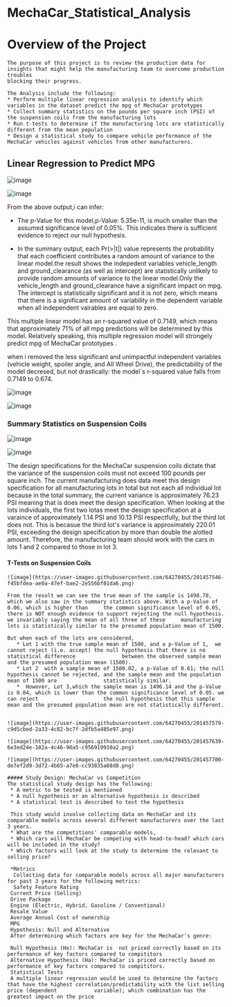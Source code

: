  # MechaCar_Statistical_Analysis
 # Overview of the Project 
    The purpose of this project is to review the production data for insights that might help the manufacturing team to overcome production troubles 
    blocking their progress.
   
    The Analysis include the following:
    * Perform multiple linear regression analysis to identify which variables in the dataset predict the mpg of MechaCar prototypes
    * Collect summary statistics on the pounds per square inch (PSI) of the suspension coils from the manufacturing lots
    * Run t-tests to determine if the manufacturing lots are statistically different from the mean population
    * Design a statistical study to compare vehicle performance of the MechaCar vehicles against vehicles from other manufacturers.  

## Linear Regression to Predict MPG
  ![image](https://user-images.githubusercontent.com/64270455/201454707-f9405cc9-108c-480b-bcde-2ae6fa8843a2.png)
 
  ![image](https://user-images.githubusercontent.com/64270455/201454675-df1af9ef-e8ec-41a1-b6ab-32ff77588e7b.png)

From the above output,i can infer:

* The p-Value for this model,p-Value: 5.35e-11, is much smaller than the assumed significance level of 0.05%. This indicates there is sufficient evidence to reject our null hypothesis.

* In the summary output, each Pr(>|t|) value represents the probability that each coefficient contributes a random amount of variance to the linear model.the result shows the indepedent variables vehicle_length and ground_clearance (as well as intercept) are statistically unlikely to provide random amounts of variance to the linear model.Only the vehicle_length and ground_clearance have a significant impact on mpg. The intercept is statistically significant  and it is not zero, which means that there is a significant amount of variability in the dependent variable when all independent vairables are equal to zero.

This multiple linear model has an r-squared value of 0.7149, which means that approximately 71% of all mpg predictions will be determined by this model. Relatively speaking, this multiple regression model will strongely predict mpg of MechaCar prototypes .

when i  removed the less significant and unimpactful independent variables (vehicle weight, spoiler angle, and All Wheel Drive), the predictability of the model decresed, but not drastically: the model`s r-squared value falls from 0.7149 to 0.674.

![image](https://user-images.githubusercontent.com/64270455/201454798-f1c15238-6139-4e19-a245-8c806ae92795.png)
         
![image](https://user-images.githubusercontent.com/64270455/201454845-edafa19e-64e9-4d6b-ace8-5cafd59ebc35.png)

### Summary Statistics on Suspension Coils
   ![image](https://user-images.githubusercontent.com/64270455/201456525-1202ba01-afe9-42ea-bfc0-645a276c6152.png)
   
   ![image](https://user-images.githubusercontent.com/64270455/201456580-203f051f-ce07-4dce-a517-e605de4b733d.png)
   
   The design specifications for the MechaCar suspension coils dictate that the variance of the suspension coils must not exceed 100 pounds per square inch.
   The current manufacturing does data meet this design specification for all manufacturing lots in total but not each all individual lot because in the total            summary, the current variance is approximately 76.23 PSI meaning that is does meet the design specification. When looking at the lots individuals, the first
   two lotas meet the design specification at a varaince of approximately 1.14 PSI and 10.13 PSI respectfully, but the third lot does not. This is becasue the third      lot's variance is approximately 220.01 PSI, exceeding the design specification by more than double the alotted amount. Therefore, the manufacturing team should        work with the cars in lots 1 and 2 compared to those in lot 3.
   
#### T-Tests on Suspension Coils 
    ![image](https://user-images.githubusercontent.com/64270455/201457546-f45bfdea-ae0a-47ef-bae2-2e556bf01da6.png)
    
    From the result we can see the true mean of the sample is 1498.78, which we also saw in the summary statistics above. With a p-Value of 0.06, which is higher than     the common significance level of 0.05, there is NOT enough evidence to support rejecting the null hypothesis. we invariably saying the mean of all three of these     manufacturing lots is statistically similar to the presumed population mean of 1500.
    
    But when each of the lots are considered,
       * Lot 1 with the true sample mean of 1500, and a p-Value of 1,  we cannot reject (i.e. accept) the null hypothesis that there is no statistical difference               between the observed sample mean and the presumed population mean (1500).
       * Lot 2  with a sample mean of 1500.02, a p-Value of 0.61; the null hypothesis cannot be rejected, and the sample mean and the population mean of 1500 are               statistically similar.
       *  However, Lot 3,which the sample mean is 1496.14 and the p-Value is 0.04, which is lower than the common significance level of 0.05. we can reject                     the null hypothesis that this sample mean and the presumed population mean are not statistically different.


    ![image](https://user-images.githubusercontent.com/64270455/201457579-c9d5cbed-2a33-4c82-bc7f-2dfb5a485e97.png)

    ![image](https://user-images.githubusercontent.com/64270455/201457639-6e3ed24e-182a-4c46-96a5-c956919910a2.png)
    
    ![image](https://user-images.githubusercontent.com/64270455/201457700-de7ef2d9-3d72-4b65-a7e8-cc93835a88d8.png)
    
    ##### Study Design: MechaCar vs Competition
    The statistical study design has the following:
     * A metric to be tested is mentioned
     * A null hypothesis or an alternative hypothesis is described
     * A statistical test is described to test the hypothesis
     
     This study would involve collecting data on MechaCar and its comparable models across several different manufacturers over the last 3 years.
     * What are the competitions' comparable models,
     * Which cars will MechaCar be competing with head-to-head? which cars will be included in the study?
     * Which factors will look at the study to determine the relevant to selling price?
     
     *Metrics
      Collecting data for comparable models across all major manufacturers for past 3 years for the following metrics:
      Safety Feature Rating
     Current Price (Selling)
     Drive Package
     Engine (Electric, Hybrid, Gasoline / Conventional)
     Resale Value
     Average Annual Cost of ownership
     MPG
     Hypothesis: Null and Alternative
     After determining which factors are key for the MechaCar's genre:

     Null Hypothesis (Ho): MechaCar is  not priced correctly based on its performance of key factors compared to compititors
     Alternative Hypothesis (Ha): MechaCar is priced correctly based on performance of key factors compared to compititors.
     Statistical Tests
     A multiple linear regression would be used to determine the factors that have the highest correlation/predictability with the list selling price (dependent            variable); which combination has the greatest impact on the price  

     
     



